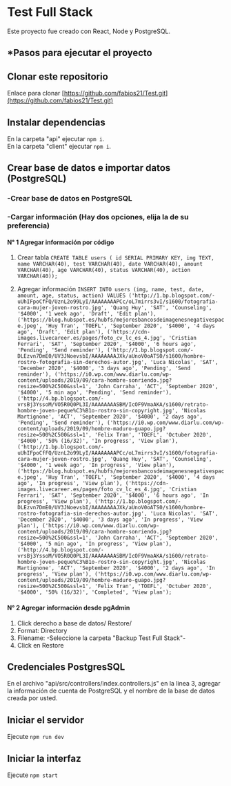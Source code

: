 # Test Full Stack

Este proyecto fue creado con React, Node y PostgreSQL.

## *Pasos para ejecutar el proyecto


## Clonar este repositorio

Enlace para clonar [https://github.com/fabios21/Test.git](https://github.com/fabios21/Test.git)

## Instalar dependencias

En la carpeta "api" ejecutar `npm i`.\
En la carpeta "client" ejecutar `npm i`.

## Crear base de datos e importar datos (PostgreSQL)


### -Crear base de datos en PostgreSQL



### -Cargar información (Hay dos opciones, elija la de su preferencia)

#### N° 1 Agregar información por código 
1) Crear tabla
    `CREATE TABLE users ( id SERIAL PRIMARY KEY, img TEXT, name VARCHAR(40), test VARCHAR(40), date VARCHAR(40), amount VARCHAR(40), age VARCHAR(40), status VARCHAR(40), action VARCHAR(40));`
    
2) Agregar información
    `INSERT INTO users (img, name, test, date, amount, age, status, action) VALUES ('http://1.bp.blogspot.com/-uUhIFpoCfFQ/UznL2o99LyI/AAAAAAAAPCc/oL7mirrs3vI/s1600/fotografia-cara-mujer-joven-rostro.jpg', 'Quang Huy', 'SAT', 'Counseling', '$4000', '1 week ago', 'Draft', 'Edit plan'), ('https://blog.hubspot.es/hubfs/mejoresbancosdeimagenesnegativespace.jpeg', 'Huy Tran', 'TOEFL', 'September 2020', '$4000', '4 days ago', 'Draft', 'Edit plan'), ('https://cdn-images.livecareer.es/pages/foto_cv_lc_es_4.jpg', 'Cristian Ferrari', 'SAT', 'September 2020', '$4000', '6 hours ago', 'Pending', 'Send reminder'), ('http://1.bp.blogspot.com/-DLEzvn7DmE0/UV3JNoevsbI/AAAAAAAAJXk/aUnoV0oATS0/s1600/hombre-rostro-fotografia-sin-derechos-autor.jpg', 'Luca Nicolas', 'SAT', 'December 2020', '$4000', '3 days ago', 'Pending', 'Send reminder'), ('https://i0.wp.com/www.diarlu.com/wp-content/uploads/2019/09/cara-hombre-sonriendo.jpg?resize=500%2C500&ssl=1', 'John Carraha', 'ACT', 'September 2020', '$4000', '5 min ago', 'Pending', 'Send reminder'), ('http://4.bp.blogspot.com/-vrsBj3YssoM/VO5R0Q0PL3I/AAAAAAAASBM/IcOF9VmaAKA/s1600/retrato-hombre-joven-peque%C3%B1o-rostro-sin-copyright.jpg', 'Nicolas Martignone', 'ACT', 'September 2020', '$4000', '2 days ago', 'Pending', 'Send reminder'), ('https://i0.wp.com/www.diarlu.com/wp-content/uploads/2019/09/hombre-maduro-guapo.jpg?resize=500%2C500&ssl=1', 'Felix Tran', 'TOEFL', 'Octuber 2020', '$4000', '50% (16/32)', 'In progress', 'View plan'), ('http://1.bp.blogspot.com/-uUhIFpoCfFQ/UznL2o99LyI/AAAAAAAAPCc/oL7mirrs3vI/s1600/fotografia-cara-mujer-joven-rostro.jpg', 'Quang Huy', 'SAT', 'Counseling', '$4000', '1 week ago', 'In progress', 'View plan'), ('https://blog.hubspot.es/hubfs/mejoresbancosdeimagenesnegativespace.jpeg', 'Huy Tran', 'TOEFL', 'September 2020', '$4000', '4 days ago', 'In progress', 'View plan'), ('https://cdn-images.livecareer.es/pages/foto_cv_lc_es_4.jpg', 'Cristian Ferrari', 'SAT', 'September 2020', '$4000', '6 hours ago', 'In progress', 'View plan'), ('http://1.bp.blogspot.com/-DLEzvn7DmE0/UV3JNoevsbI/AAAAAAAAJXk/aUnoV0oATS0/s1600/hombre-rostro-fotografia-sin-derechos-autor.jpg', 'Luca Nicolas', 'SAT', 'December 2020', '$4000', '3 days ago', 'In progress', 'View plan'), ('https://i0.wp.com/www.diarlu.com/wp-content/uploads/2019/09/cara-hombre-sonriendo.jpg?resize=500%2C500&ssl=1', 'John Carraha', 'ACT', 'September 2020', '$4000', '5 min ago', 'In progress', 'View plan'), ('http://4.bp.blogspot.com/-vrsBj3YssoM/VO5R0Q0PL3I/AAAAAAAASBM/IcOF9VmaAKA/s1600/retrato-hombre-joven-peque%C3%B1o-rostro-sin-copyright.jpg', 'Nicolas Martignone', 'ACT', 'September 2020', '$4000', '2 days ago', 'In progress', 'View plan'), ('https://i0.wp.com/www.diarlu.com/wp-content/uploads/2019/09/hombre-maduro-guapo.jpg?resize=500%2C500&ssl=1', 'Felix Tran', 'TOEFL', 'Octuber 2020', '$4000', '50% (16/32)', 'Completed', 'View plan');`

#### N° 2 Agregar información desde pgAdmin
1) Click derecho a base de datos/ Restore/ 
2) Format: Directory
3) Filename: -Seleccione la carpeta "Backup Test Full Stack"-
4) Click en Restore

## Credenciales PostgresSQL 

En el archivo "api/src/controllers/index.controllers.js" en la linea 3, agregar la información de cuenta de PostgreSQL y el nombre de la base de datos creada por usted.

## Iniciar el servidor

Ejecute `npm run dev`

## Iniciar la interfaz

Ejecute `npm start`